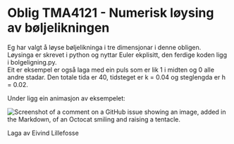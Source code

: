 # Oblig TMA4121 - Numerisk løysing av bøljelikningen
Eg har valgt å løyse bøljelikninga i tre dimensjonar i denne obligen.\
Løysinga er skrevet i python og nyttar Euler ekplisitt, den ferdige koden ligg i bolgeligning.py. \
Eit er eksempel er også laga med ein puls som er lik 1 i midten og 0 alle andre stadar. Den totale tida er 40, tidsteget er k = 0.04 og steglengda er h = 0.02. 

Under ligg ein animasjon av eksempelet:

![Screenshot of a comment on a GitHub issue showing an image, added in the Markdown, of an Octocat smiling and raising a tentacle.](bolgeligning.gif)

Laga av Eivind Lillefosse
